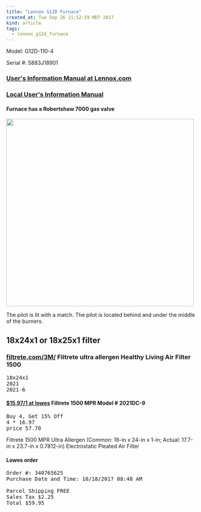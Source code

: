 ```yaml
---
title: "Lennox G12D Furnace"
created_at: Tue Sep 26 21:52:59 MDT 2017
kind: article
tags:
  - lennox_g12d_furnace
---
```


Model: G12D-110-4

Serial #: 5883J18901

<h3>
  <a href="http://www.lennox.com/lib/legacy-res/pdfs/manuals/lennox_g12_manual.pdf" target="_blank">User's Information Manual at Lennox.com</a>
</h3>

<h3>
  <a href="/assets/pdf/lennox-g12-furnace-users-information-manual.pdf" target="_blank">Local User's Information Manual</a>
</h3>

<h4>Furnace has a Robertshaw 7000 gas valve</h4>

<img src="/assets/images/lennox-robertshaw-7000-gas-valve.png" width="500px">

The pilot is lit with a match.
The pilot is located behind and under the middle of the burners.

<h2>18x24x1 or 18x25x1 filter</h2>

<h3>
  <a href="https://www.filtrete.com/3M/en_US/filtrete/products/~/Filtrete-Healthy-Living-Air-Filter?N=4315+3292675507+3294529207&rt=rud" target="_blank">filtrete.com/3M/</a>
  Filtrete ultra allergen Healthy Living Air Filter 1500
</h3>

<pre>
18x24x1 	
2021 	
2021-6
</pre>

<h4>
  <a href="https://www.lowes.com/pd/Filtrete-1500-MPR-Ultra-Allergen-Common-18-in-x-24-in-x-1-in-Actual-17-7-in-x-23-7-in-x-0-7812-in-Electrostatic-Pleated-Air-Filter/3514370" target="_blank">$15.97/1 at lowes</a>
  Filtrete 1500 MPR Model # 2021DC-9
</h4>

<pre>
Buy 4, Get 15% Off
4 * 16.97
price 57.70
</pre>

Filtrete 1500 MPR Ultra Allergen (Common: 18-in x 24-in x 1-in; Actual: 17.7-in x 23.7-in x 0.7812-in) Electrostatic Pleated Air Filter 


<h4>Lowes order</h4>

<pre>
Order #: 340765625
Purchase Date and Time: 10/18/2017 08:48 AM

Parcel Shipping FREE
Sales Tax $2.25
Total $59.95
</pre>


<!--
html boilerplate
<a href="" target="_blank"></a>
<a name=""></a>
<img src="" width="400px">
<ul>
  <li></li>
</ul>
<pre>
</pre>
<p style="margin-bottom: 2em;"></p>
<hr style="border: 0; height: 3px; background: #333; background-image: linear-gradient(to right, #ccc, #333, #ccc);">
<pre><code>
</code></pre>
<math xmlns='http://www.w3.org/1998/Math/MathML' display='block'>
</math>
-->
